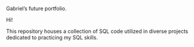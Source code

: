 Gabriel’s future portfolio.

Hi!

This repository houses a collection of SQL code utilized in diverse projects dedicated to practicing my SQL skills.
